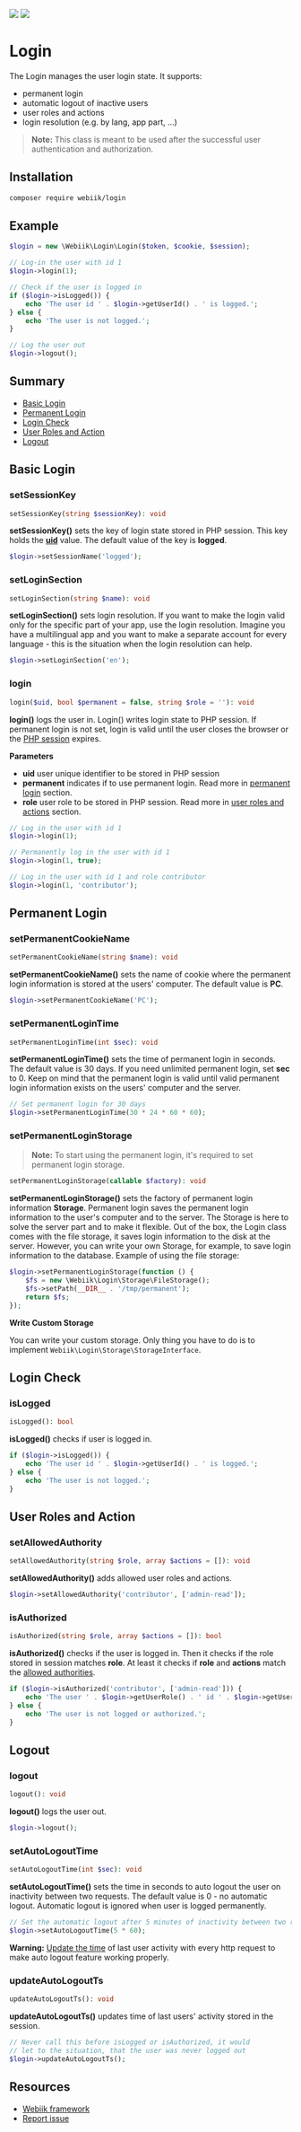 <p align="left">
<img src="https://img.shields.io/packagist/l/webiik/webiik.svg"/>
<img src="https://img.shields.io/badge/dependencies-3-brightgreen.svg"/>
</p>

Login
=====
The Login manages the user login state. It supports:
* permanent login
* automatic logout of inactive users
* user roles and actions
* login resolution (e.g. by lang, app part, ...)

> **Note:** This class is meant to be used after the successful user authentication and authorization.

Installation
------------
```bash
composer require webiik/login
```

Example
-------
```php
$login = new \Webiik\Login\Login($token, $cookie, $session);

// Log-in the user with id 1
$login->login(1);

// Check if the user is logged in 
if ($login->isLogged()) {
    echo 'The user id ' . $login->getUserId() . ' is logged.';
} else {
    echo 'The user is not logged.';
}

// Log the user out
$login->logout();
```

Summary
-------
* [Basic Login](#basic-login)
* [Permanent Login](#permanent-login)
* [Login Check](#login-check)
* [User Roles and Action](#user-roles-and-action)
* [Logout](#logout)

Basic Login
-----------
### setSessionKey 
```php
setSessionKey(string $sessionKey): void
```
**setSessionKey()** sets the key of login state stored in PHP session. This key holds the [**uid**](#login) value. The default value of the key is **logged**.
```php
$login->setSessionName('logged');
```

### setLoginSection
```php
setLoginSection(string $name): void
```
**setLoginSection()** sets login resolution. If you want to make the login valid only for the specific part of your app, use the login resolution. Imagine you have a multilingual app and you want to make a separate account for every language - this is the situation when the login resolution can help.
```php
$login->setLoginSection('en');
```

### login
```php
login($uid, bool $permanent = false, string $role = ''): void
``` 
**login()** logs the user in. Login() writes login state to PHP session. If permanent login is not set, login is valid until the user closes the browser or the [PHP session][3] expires.

**Parameters**
* **uid** user unique identifier to be stored in PHP session
* **permanent** indicates if to use permanent login. Read more in [permanent login](#permanent-login) section.
* **role** user role to be stored in PHP session. Read more in [user roles and actions](#user-roles-and-action) section.
```php
// Log in the user with id 1
$login->login(1);
```
```php
// Permanently log in the user with id 1
$login->login(1, true);
```
```php
// Log in the user with id 1 and role contributor
$login->login(1, 'contributor');
```

Permanent Login
---------------
### setPermanentCookieName
```php
setPermanentCookieName(string $name): void
```
**setPermanentCookieName()** sets the name of cookie where the permanent login information is stored at the users' computer. The default value is **PC**.
```php
$login->setPermanentCookieName('PC');
```

### setPermanentLoginTime
```php
setPermanentLoginTime(int $sec): void
```
**setPermanentLoginTime()** sets the time of permanent login in seconds. The default value is 30 days. If you need unlimited permanent login, set **sec** to 0. Keep on mind that the permanent login is valid until valid permanent login information exists on the users' computer and the server.  
```php
// Set permanent login for 30 days
$login->setPermanentLoginTime(30 * 24 * 60 * 60);
```

### setPermanentLoginStorage
>**Note:** To start using the permanent login, it's required to set permanent login storage. 
```php
setPermanentLoginStorage(callable $factory): void
```
**setPermanentLoginStorage()** sets the factory of permanent login information **Storage**. Permanent login saves the permanent login information to the user's computer and to the server. The Storage is here to solve the server part and to make it flexible. Out of the box, the Login class comes with the file storage, it saves login information to the disk at the server. However, you can write your own Storage, for example, to save login information to the database.
Example of using the file storage:
```php
$login->setPermanentLoginStorage(function () {
    $fs = new \Webiik\Login\Storage\FileStorage();
    $fs->setPath(__DIR__ . '/tmp/permanent');
    return $fs;
});
```

**Write Custom Storage**

You can write your custom storage. Only thing you have to do is to implement `Webiik\Login\Storage\StorageInterface`.

Login Check
-----------
### isLogged
```php
isLogged(): bool
```
**isLogged()** checks if user is logged in.
```php
if ($login->isLogged()) {
    echo 'The user id ' . $login->getUserId() . ' is logged.';
} else {
    echo 'The user is not logged.';
}
```

User Roles and Action
---------------------
### setAllowedAuthority
```php
setAllowedAuthority(string $role, array $actions = []): void
```
**setAllowedAuthority()** adds allowed user roles and actions.
```php
$login->setAllowedAuthority('contributor', ['admin-read']);
```

### isAuthorized
```php
isAuthorized(string $role, array $actions = []): bool
```
**isAuthorized()** checks if the user is logged in. Then it checks if the role stored in session matches **role**. At least it checks if **role** and **actions** match the [allowed authorities](#setallowedauthority).
```php
if ($login->isAuthorized('contributor', ['admin-read'])) {
    echo 'The user ' . $login->getUserRole() . ' id ' . $login->getUserId() . ' is logged and authorized.';
} else {
    echo 'The user is not logged or authorized.';
}
```

Logout
------
### logout 
```php
logout(): void
```
**logout()** logs the user out.
```php
$login->logout();
```

### setAutoLogoutTime
```php
setAutoLogoutTime(int $sec): void
```
**setAutoLogoutTime()** sets the time in seconds to auto logout the user on inactivity between two requests. The default value is 0 - no automatic logout. Automatic logout is ignored when user is logged permanently.
```php
// Set the automatic logout after 5 minutes of inactivity between two requests
$login->setAutoLogoutTime(5 * 60);
```
**Warning:** [Update the time](#updateautologoutts) of last user activity with every http request to make auto logout feature working properly.

### updateAutoLogoutTs
```php
updateAutoLogoutTs(): void
```
**updateAutoLogoutTs()** updates time of last users' activity stored in the session.
```php
// Never call this before isLogged or isAuthorized, it would 
// let to the situation, that the user was never logged out
$login->updateAutoLogoutTs();
```

Resources
---------
* [Webiik framework][1]
* [Report issue][2]

[1]: https://github.com/webiik/webiik
[2]: https://github.com/webiik/components/issues
[3]: https://github.com/webiik/webiik/blob/master/src/Webiik/Session/README.md
